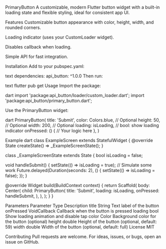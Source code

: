 PrimaryButton
A customizable, modern Flutter button widget with a built-in loading state and flexible styling, ideal for consistent app UI.

Features
Customizable button appearance with color, height, width, and rounded corners.

Loading indicator (uses your CustomLoader widget).

Disables callback when loading.

Simple API for fast integration.

Installation
Add to your pubspec.yaml:

text
dependencies:
  api_button: ^1.0.0
Then run:

text
flutter pub get
Usage
Import the package:

dart
import 'package:api_button/loader/custom_loader.dart';
import 'package:api_button/primary_button.dart';

Use the PrimaryButton widget:

dart
PrimaryButton(
  title: 'Submit',
  color: Colors.blue,        // Optional
  height: 50,                // Optional
  width: 200,                // Optional
  loading: isLoading,        // bool: show loading indicator
  onPressed: () {
    // Your logic here
  },
)

Example
dart
class ExampleScreen extends StatefulWidget {
  @override
  State<ExampleScreen> createState() => _ExampleScreenState();
}

class _ExampleScreenState extends State<ExampleScreen> {
  bool isLoading = false;

  void handleSubmit() {
    setState(() => isLoading = true);
    // Simulate some work
    Future.delayed(Duration(seconds: 2), () {
      setState(() => isLoading = false);
    });
  }

  @override
  Widget build(BuildContext context) {
    return Scaffold(
      body: Center(
        child: PrimaryButton(
          title: 'Submit',
          loading: isLoading,
          onPressed: handleSubmit,
        ),
      ),
    );
  }
}


Parameters
Parameter	Type	Description
title	String	Text label of the button
onPressed	VoidCallback	Callback when the button is pressed
loading	bool	Show loading animation and disable tap
color	Color	Background color for the button (optional)
height	double	Height of the button (optional, default: 59)
width	double	Width of the button (optional, default: full)
License
 MIT

Contributing
Pull requests are welcome. For ideas, issues, or bugs, open an issue on GitHub.

